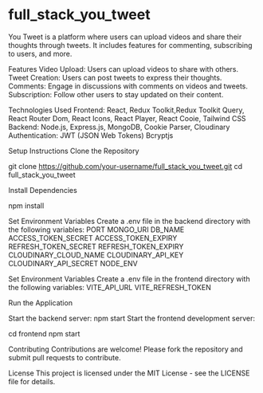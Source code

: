 # full_stack_you_tweet

You Tweet is a platform where users can upload videos and share their thoughts through tweets. It includes features for commenting, subscribing to users, and more.

Features
Video Upload: Users can upload videos to share with others.
Tweet Creation: Users can post tweets to express their thoughts.
Comments: Engage in discussions with comments on videos and tweets.
Subscription: Follow other users to stay updated on their content.

Technologies Used
Frontend: React, Redux Toolkit,Redux Toolkit Query, React Router Dom, React Icons, React Player, React Cooie, Tailwind CSS
Backend: Node.js, Express.js, MongoDB, Cookie Parser, Cloudinary
Authentication: JWT (JSON Web Tokens) Bcryptjs

Setup Instructions
Clone the Repository

git clone https://github.com/your-username/full_stack_you_tweet.git
cd full_stack_you_tweet

Install Dependencies

npm install

Set Environment Variables
Create a .env file in the backend directory with the following variables:
PORT
MONGO_URI
DB_NAME
ACCESS_TOKEN_SECRET
ACCESS_TOKEN_EXPIRY
REFRESH_TOKEN_SECRET
REFRESH_TOKEN_EXPIRY
CLOUDINARY_CLOUD_NAME
CLOUDINARY_API_KEY
CLOUDINARY_API_SECRET
NODE_ENV

Set Environment Variables
Create a .env file in the frontend directory with the following variables:
VITE_API_URL
VITE_REFRESH_TOKEN

Run the Application

Start the backend server:
npm start
Start the frontend development server:

cd frontend
npm start

Contributing
Contributions are welcome! Please fork the repository and submit pull requests to contribute.

License
This project is licensed under the MIT License - see the LICENSE file for details.
